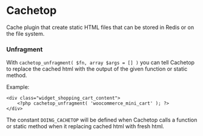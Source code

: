 # Cachetop

Cache plugin that create static HTML files that can be stored in Redis or on the file system.

### Unfragment

With `cachetop_unfragment( $fn, array $args = [] )` you can tell Cachetop to replace the cached html with the output of the given function or static method.

Example:

```
<div class="widget_shopping_cart_content">
    <?php cachetop_unfragment( 'woocommerce_mini_cart' ); ?>
</div>
```

The constant `DOING_CACHETOP` will be defined when Cachetop calls a function or static method when it replacing cached html with fresh html.
